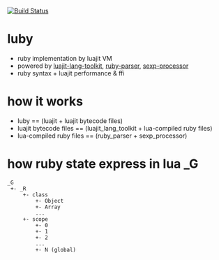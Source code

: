 [![Build Status](https://travis-ci.org/umegaya/luby.png?branch=master)](https://travis-ci.org/umegaya/luby)

luby
====

- ruby implementation by luajit VM
- powered by [luajit-lang-toolkit](https://github.com/franko/luajit-lang-toolkit), [ruby-parser](https://github.com/seattlerb/ruby_parser), [sexp-processor](https://github.com/seattlerb/sexp_processor)
- ruby syntax + luajit performance & ffi



how it works
============

- luby == (luajit + luajit bytecode files)
- luajit bytecode files == (luajit_lang_toolkit + lua-compiled ruby files)
- lua-compiled ruby files == (ruby_parser + sexp_processor)



how ruby state express in lua _G
================================

```
_G 
 +- _R 
     +- class
         +- Object
         +- Array
         ...
     +- scope 
         +- 0
         +- 1
         +- 2
         ...
         +- N (global)
```


